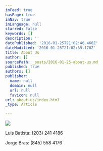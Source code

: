 ```yaml
---
inFeed: true
hasPage: true
inNav: true
inLanguage: null
starred: false
keywords: []
description: ''
datePublished: '2016-01-25T21:02:46.466Z'
dateModified: '2016-01-25T21:02:39.178Z'
title: About Us
author: []
sourcePath: _posts/2016-01-25-about-us.md
published: true
authors: []
publisher:
  name: null
  domain: null
  url: null
  favicon: null
url: about-us/index.html
_type: Article

---
```

![](https://the-grid-user-content.s3-us-west-2.amazonaws.com/f3042a5f-3096-4311-af7d-f16e4d52d3a3.png)

Luis Batista: (203) 241 4186

Jorge Bras: (845) 558 4176